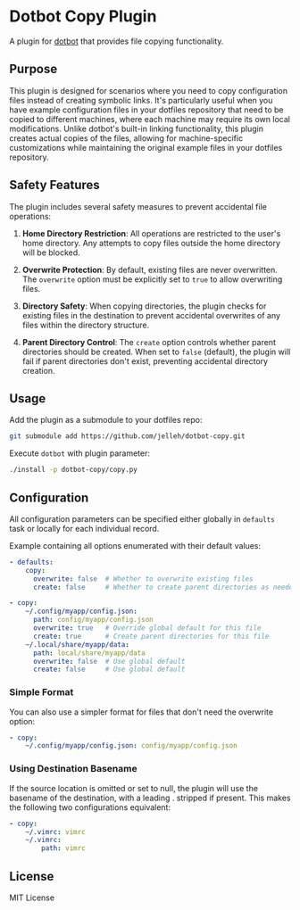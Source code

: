 # Dotbot Copy Plugin

A plugin for [dotbot](https://github.com/anishathalye/dotbot) that provides file copying functionality.

## Purpose

This plugin is designed for scenarios where you need to copy configuration files instead of creating symbolic links. It's particularly useful when you have example configuration files in your dotfiles repository that need to be copied to different machines, where each machine may require its own local modifications. Unlike dotbot's built-in linking functionality, this plugin creates actual copies of the files, allowing for machine-specific customizations while maintaining the original example files in your dotfiles repository.

## Safety Features

The plugin includes several safety measures to prevent accidental file operations:

1. **Home Directory Restriction**: All operations are restricted to the user's home directory. Any attempts to copy files outside the home directory will be blocked.

2. **Overwrite Protection**: By default, existing files are never overwritten. The `overwrite` option must be explicitly set to `true` to allow overwriting files.

3. **Directory Safety**: When copying directories, the plugin checks for existing files in the destination to prevent accidental overwrites of any files within the directory structure.

4. **Parent Directory Control**: The `create` option controls whether parent directories should be created. When set to `false` (default), the plugin will fail if parent directories don't exist, preventing accidental directory creation.

## Usage

Add the plugin as a submodule to your dotfiles repo:

```bash
git submodule add https://github.com/jelleh/dotbot-copy.git
```

Execute `dotbot` with plugin parameter:

```bash
./install -p dotbot-copy/copy.py
```

## Configuration

All configuration parameters can be specified either globally in `defaults` task or locally for each individual record.

Example containing all options enumerated with their default values:

```yaml
- defaults:
    copy:
      overwrite: false  # Whether to overwrite existing files
      create: false     # Whether to create parent directories as needed

- copy:
    ~/.config/myapp/config.json:
      path: config/myapp/config.json
      overwrite: true   # Override global default for this file
      create: true      # Create parent directories for this file
    ~/.local/share/myapp/data:
      path: local/share/myapp/data
      overwrite: false  # Use global default
      create: false     # Use global default
```

### Simple Format
You can also use a simpler format for files that don't need the overwrite option:

```yaml
- copy:
    ~/.config/myapp/config.json: config/myapp/config.json
```

### Using Destination Basename
If the source location is omitted or set to null, the plugin will use the basename of the destination, with a leading . stripped if present. This makes the following two configurations equivalent:

```yaml
- copy:
    ~/.vimrc: vimrc
    ~/.vimrc:
        path: vimrc
```

## License

MIT License 